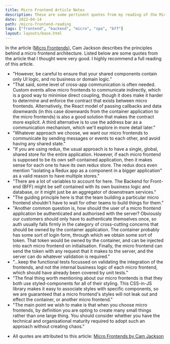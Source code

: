 ```yaml
---
title: Micro Frontend Article Notes
description: These are some pertinent quotes from my reading of the Micro Frontend article.
date: 2022-04-14
path: /micro-frontend-reading
tags: ["frontend", "backend", "micro", "spa", "bff"]
layout: layouts/base.html
---
```


In the article ([Micro Frontends](https://martinfowler.com/articles/micro-frontends.html)), Cam Jackson describes the principles behind a micro frontend architecture. Listed below are some quotes from the article that I thought were very good. I highly recommend a full reading of this article.

- "However, be careful to ensure that your shared components contain only UI logic, and no business or domain logic."
- "That said, some level of cross-app communication is often needed. Custom events allow micro frontends to communicate indirectly, which is a good way to minimise direct coupling, though it does make it harder to determine and enforce the contract that exists between micro frontends. Alternatively, the React model of passing callbacks and data downwards (in this case downwards from the container application to the micro frontends) is also a good solution that makes the contract more explicit. A third alternative is to use the address bar as a communication mechanism, which we'll explore in more detail later."
- "Whatever approach we choose, we want our micro frontends to communicate by sending messages or events to each other, and avoid having any shared state."
- "If you are using redux, the usual approach is to have a single, global, shared store for the entire application. However, if each micro frontend is supposed to be its own self-contained application, then it makes sense for each one to have its own redux store. The redux docs even mention "isolating a Redux app as a component in a bigger application" as a valid reason to have multiple stores."
- "There are a lot of variables to account for here. The Backend for Front-end (BFF) might be self contained with its own business logic and database, or it might just be an aggregator of downstream services."
- "The guiding principle here is that the team building a particular micro frontend shouldn't have to wait for other teams to build things for them."
- "Another common question is, how should the user of a micro frontend application be authenticated and authorised with the server? Obviously our customers should only have to authenticate themselves once, so auth usually falls firmly in the category of cross-cutting concerns that should be owned by the container application. The container probably has some sort of login form, through which we obtain some sort of token. That token would be owned by the container, and can be injected into each micro frontend on initialisation. Finally, the micro frontend can send the token with any request that it makes to the server, and the server can do whatever validation is required."
- "...keep the functional tests focussed on validating the integration of the frontends, and not the internal business logic of each micro frontend, which should have already been covered by unit tests."
- "The final thing worth mentioning about our micro frontends is that they both use styled-components for all of their styling. This CSS-in-JS library makes it easy to associate styles with specific components, so we are guaranteed that a micro frontend's styles will not leak out and effect the container, or another micro frontend."
- "The main point we wish to make is that when you choose micro frontends, by definition you are opting to create many small things rather than one large thing. You should consider whether you have the technical and organisational maturity required to adopt such an approach without creating chaos."

* All quotes are attributed to this article: [Micro Frontends by Cam Jackson](https://martinfowler.com/articles/micro-frontends.html)
